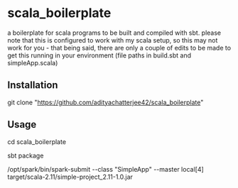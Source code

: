 # scala_boilerplate

a boilerplate for scala programs to be built and compiled with sbt. please note that this is configured to work with my scala setup, so this may not work for you - that being said, there are only a couple of edits to be made to get this running in your environment (file paths in build.sbt and simpleApp.scala)

## Installation

git clone "https://github.com/adityachatterjee42/scala_boilerplate"

## Usage

cd scala_boilerplate

sbt package

/opt/spark/bin/spark-submit --class "SimpleApp" --master local[4] target/scala-2.11/simple-project_2.11-1.0.jar
